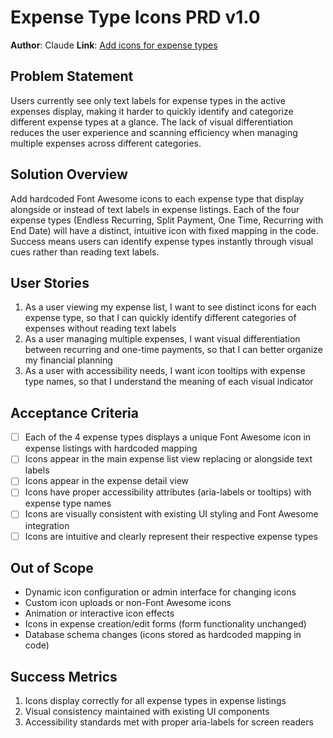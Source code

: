 # Expense Type Icons PRD v1.0

**Author**: Claude
**Link**: [Add icons for expense types](https://github.com/MarcinOrlowski/pyggy-expense-tracker/issues/25)

## Problem Statement

Users currently see only text labels for expense types in the active expenses display, making it harder to quickly identify and categorize different expense types at a glance. The lack of visual differentiation reduces the user experience and scanning efficiency when managing multiple expenses across different categories.

## Solution Overview

Add hardcoded Font Awesome icons to each expense type that display alongside or instead of text labels in expense listings. Each of the four expense types (Endless Recurring, Split Payment, One Time, Recurring with End Date) will have a distinct, intuitive icon with fixed mapping in the code. Success means users can identify expense types instantly through visual cues rather than reading text labels.

## User Stories

1. As a user viewing my expense list, I want to see distinct icons for each expense type, so that I can quickly identify different categories of expenses without reading text labels
2. As a user managing multiple expenses, I want visual differentiation between recurring and one-time payments, so that I can better organize my financial planning
3. As a user with accessibility needs, I want icon tooltips with expense type names, so that I understand the meaning of each visual indicator

## Acceptance Criteria

- [ ] Each of the 4 expense types displays a unique Font Awesome icon in expense listings with hardcoded mapping
- [ ] Icons appear in the main expense list view replacing or alongside text labels
- [ ] Icons appear in the expense detail view
- [ ] Icons have proper accessibility attributes (aria-labels or tooltips) with expense type names
- [ ] Icons are visually consistent with existing UI styling and Font Awesome integration
- [ ] Icons are intuitive and clearly represent their respective expense types

## Out of Scope

- Dynamic icon configuration or admin interface for changing icons
- Custom icon uploads or non-Font Awesome icons
- Animation or interactive icon effects
- Icons in expense creation/edit forms (form functionality unchanged)
- Database schema changes (icons stored as hardcoded mapping in code)

## Success Metrics

1. Icons display correctly for all expense types in expense listings
2. Visual consistency maintained with existing UI components
3. Accessibility standards met with proper aria-labels for screen readers